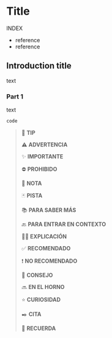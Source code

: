 # Title

INDEX

- reference
- reference

## Introduction title

text

### Part 1

text

~~~ps
code
~~~

> :100: **TIP**
>
> :warning: **ADVERTENCIA**
>
> :sparkles: **IMPORTANTE**
>
> :no_entry: **PROHIBIDO**
>
> :pencil: **NOTA**
>
> :black_joker: **PISTA**
>
> :books: **PARA SABER MÁS**
>
> :back: **PARA ENTRAR EN CONTEXTO**
>
> :woman_teacher: **EXPLICACIÓN**
>
> :white_check_mark: **RECOMENDADO**
>
> :heavy_exclamation_mark: **NO RECOMENDADO**
>
> :gift_heart: **CONSEJO**
>
> :soon: **EN EL HORNO**
>
> :star: **CURIOSIDAD**
>
> :black_nib: **CITA**
>
> :brain: **RECUERDA**
